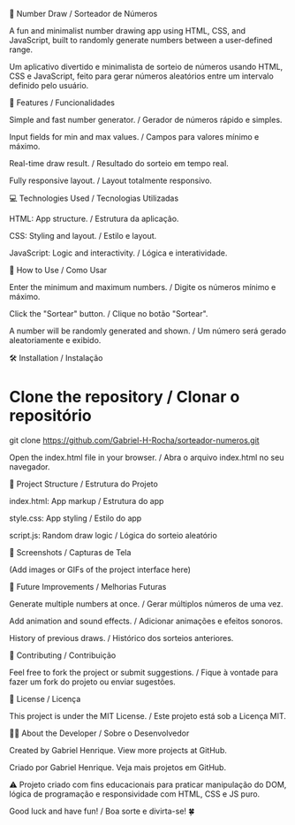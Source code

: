 🎲 Number Draw / Sorteador de Números

A fun and minimalist number drawing app using HTML, CSS, and JavaScript, built to randomly generate numbers between a user-defined range.

Um aplicativo divertido e minimalista de sorteio de números usando HTML, CSS e JavaScript, feito para gerar números aleatórios entre um intervalo definido pelo usuário.

🚀 Features / Funcionalidades

Simple and fast number generator. / Gerador de números rápido e simples.

Input fields for min and max values. / Campos para valores mínimo e máximo.

Real-time draw result. / Resultado do sorteio em tempo real.

Fully responsive layout. / Layout totalmente responsivo.

💻 Technologies Used / Tecnologias Utilizadas

HTML: App structure. / Estrutura da aplicação.

CSS: Styling and layout. / Estilo e layout.

JavaScript: Logic and interactivity. / Lógica e interatividade.

🧭 How to Use / Como Usar

Enter the minimum and maximum numbers. / Digite os números mínimo e máximo.

Click the "Sortear" button. / Clique no botão "Sortear".

A number will be randomly generated and shown. / Um número será gerado aleatoriamente e exibido.

🛠️ Installation / Instalação

# Clone the repository / Clonar o repositório
git clone https://github.com/Gabriel-H-Rocha/sorteador-numeros.git

Open the index.html file in your browser. / Abra o arquivo index.html no seu navegador.

📁 Project Structure / Estrutura do Projeto

index.html: App markup / Estrutura do app

style.css: App styling / Estilo do app

script.js: Random draw logic / Lógica do sorteio aleatório

📸 Screenshots / Capturas de Tela

(Add images or GIFs of the project interface here)

🔮 Future Improvements / Melhorias Futuras

Generate multiple numbers at once. / Gerar múltiplos números de uma vez.

Add animation and sound effects. / Adicionar animações e efeitos sonoros.

History of previous draws. / Histórico dos sorteios anteriores.

🤝 Contributing / Contribuição

Feel free to fork the project or submit suggestions. / Fique à vontade para fazer um fork do projeto ou enviar sugestões.

📜 License / Licença

This project is under the MIT License. / Este projeto está sob a Licença MIT.

👨‍💻 About the Developer / Sobre o Desenvolvedor

Created by Gabriel Henrique. View more projects at GitHub.

Criado por Gabriel Henrique. Veja mais projetos em GitHub.

⚠️ Projeto criado com fins educacionais para praticar manipulação do DOM, lógica de programação e responsividade com HTML, CSS e JS puro.

Good luck and have fun! / Boa sorte e divirta-se! 🍀
